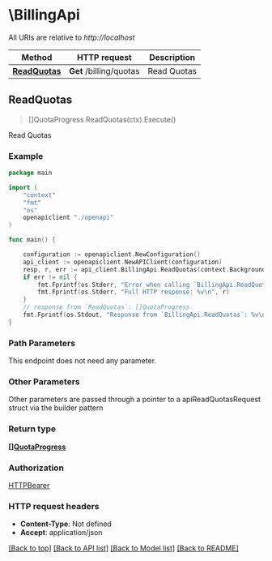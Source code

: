# \BillingApi

All URIs are relative to *http://localhost*

Method | HTTP request | Description
------------- | ------------- | -------------
[**ReadQuotas**](BillingApi.md#ReadQuotas) | **Get** /billing/quotas | Read Quotas



## ReadQuotas

> []QuotaProgress ReadQuotas(ctx).Execute()

Read Quotas



### Example

```go
package main

import (
    "context"
    "fmt"
    "os"
    openapiclient "./openapi"
)

func main() {

    configuration := openapiclient.NewConfiguration()
    api_client := openapiclient.NewAPIClient(configuration)
    resp, r, err := api_client.BillingApi.ReadQuotas(context.Background()).Execute()
    if err != nil {
        fmt.Fprintf(os.Stderr, "Error when calling `BillingApi.ReadQuotas``: %v\n", err)
        fmt.Fprintf(os.Stderr, "Full HTTP response: %v\n", r)
    }
    // response from `ReadQuotas`: []QuotaProgress
    fmt.Fprintf(os.Stdout, "Response from `BillingApi.ReadQuotas`: %v\n", resp)
}
```

### Path Parameters

This endpoint does not need any parameter.

### Other Parameters

Other parameters are passed through a pointer to a apiReadQuotasRequest struct via the builder pattern


### Return type

[**[]QuotaProgress**](QuotaProgress.md)

### Authorization

[HTTPBearer](../README.md#HTTPBearer)

### HTTP request headers

- **Content-Type**: Not defined
- **Accept**: application/json

[[Back to top]](#) [[Back to API list]](../README.md#documentation-for-api-endpoints)
[[Back to Model list]](../README.md#documentation-for-models)
[[Back to README]](../README.md)

